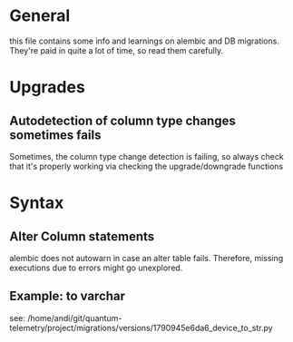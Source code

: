 # General

this file contains some info and learnings on alembic and DB migrations.
They're paid in quite a lot of time, so read them carefully.

# Upgrades

## Autodetection of column type changes sometimes fails

Sometimes, the column type change detection is failing, so always check that it's properly working
via checking the upgrade/downgrade functions

# Syntax

## Alter Column statements

alembic does not autowarn in case an alter table fails.
Therefore, missing executions due to errors might go unexplored.

## Example: to varchar

see: /home/andi/git/quantum-telemetry/project/migrations/versions/1790945e6da6_device_to_str.py